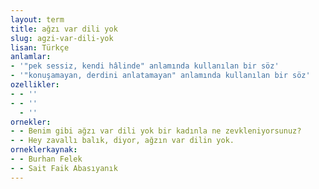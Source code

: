 ```yaml
---
layout: term
title: ağzı var dili yok
slug: agzi-var-dili-yok
lisan: Türkçe
anlamlar:
- '"pek sessiz, kendi hâlinde" anlamında kullanılan bir söz'
- '"konuşamayan, derdini anlatamayan" anlamında kullanılan bir söz'
ozellikler:
- - ''
- - ''
  - ''
ornekler:
- - Benim gibi ağzı var dili yok bir kadınla ne zevkleniyorsunuz?
- - Hey zavallı balık, diyor, ağzın var dilin yok.
orneklerkaynak:
- - Burhan Felek
- - Sait Faik Abasıyanık
---
```

